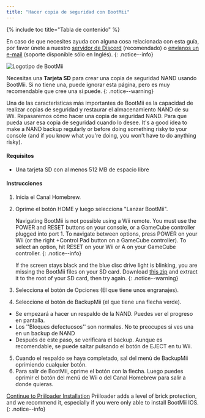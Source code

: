 ```yaml
---
title: "Hacer copia de seguridad con BootMii"
---
```


{% include toc title="Tabla de contenido" %}

En caso de que necesites ayuda con alguna cosa relacionada con esta guía, por favor únete a nuestro [servidor de Discord](https://discord.gg/b4Y7jfD) (recomendado) o [envíanos un e-mail](mailto:support@riiconnect24.net) (soporte disponible sólo en Inglés).
{: .notice--info}

![Logotipo de BootMii](/images/bootmii.png)

Necesitas una **Tarjeta SD** para crear una copia de seguridad NAND usando BootMii. Si no tiene una, puede ignorar esta página, pero es muy recomendable que cree una si puede.
{: .notice--warning}

Una de las características más importantes de BootMii es la capacidad de realizar copias de seguridad y restaurar el almacenamiento NAND de su Wii. Repasaremos cómo hacer una copia de seguridad NAND. Para que pueda usar esa copia de seguridad cuando lo desee. It's a good idea to make a NAND backup regularly or before doing something risky to your console (and if you know what you're doing, you won't have to do anything risky).

#### Requisitos
* Una tarjeta SD con al menos 512 MB de espacio libre

#### Instrucciones
1. Inicia el Canal Homebrew.
2. Oprime el botón HOME y luego selecciona "Lanzar BootMii".

    Navigating BootMii is not possible using a Wii remote. You must use the POWER and RESET buttons on your console, or a GameCube controller plugged into port 1. To navigate between options, press POWER on your Wii (or the right +Control Pad button on a GameCube controller). To select an option, hit RESET on your Wii or A on your GameCube controller.
    {: .notice--info}


    If the screen stays black and the blue disc drive light is blinking, you are missing the BootMii files on your SD card. Download [this zip](https://static.hackmii.com/bootmii_sd_files.zip) and extract it to the root of your SD card, then try again.
    {: .notice--warning}

3. Selecciona el botón de Opciones (El que tiene unos engranajes).
4. Seleccione el botón de BackupMii (el que tiene una flecha verde).
- Se empezará a hacer un respaldo de la NAND. Puedes ver el progreso en pantalla.
- Los ''Bloques defectuosos'' son normales. No te preocupes si ves una en un backup de NAND
- Después de este paso, se verificara el backup. Aunque es recomendable, se puede saltar pulsando el botón de EJECT en tu Wii.
5. Cuando el respaldo se haya completado, sal del menú de BackupMii oprimiendo cualquier botón.
6. Para salir de BootMii, oprime el botón con la flecha. Luego puedes oprimir el botón del menú de Wii o del Canal Homebrew para salir a donde quieras.


<!---
To restore from a NAND backup on your SD card, you can follow these instructions using RestoreMii (the button right next to BackupMii with a red arrow).
{: .notice--info}
-->

[Continue to Priiloader Installation](priiloader) Priiloader adds a level of brick protection, and we recommend it, especially if you were only able to install BootMii IOS.
{: .notice--info}
